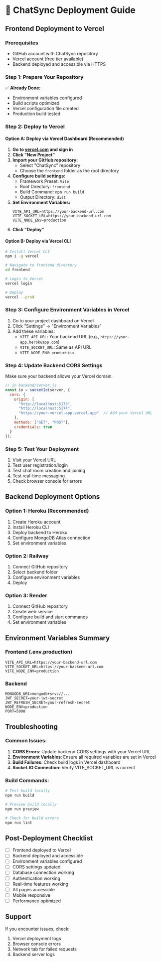 # 🚀 ChatSync Deployment Guide

## Frontend Deployment to Vercel

### Prerequisites
- GitHub account with ChatSync repository
- Vercel account (free tier available)
- Backend deployed and accessible via HTTPS

### Step 1: Prepare Your Repository
✅ **Already Done:**
- Environment variables configured
- Build scripts optimized
- Vercel configuration file created
- Production build tested

### Step 2: Deploy to Vercel

#### Option A: Deploy via Vercel Dashboard (Recommended)
1. **Go to [vercel.com](https://vercel.com) and sign in**
2. **Click "New Project"**
3. **Import your GitHub repository:**
   - Select "ChatSync" repository
   - Choose the `frontend` folder as the root directory
4. **Configure build settings:**
   - Framework Preset: `Vite`
   - Root Directory: `frontend`
   - Build Command: `npm run build`
   - Output Directory: `dist`
5. **Set Environment Variables:**
   ```
   VITE_API_URL=https://your-backend-url.com
   VITE_SOCKET_URL=https://your-backend-url.com
   VITE_NODE_ENV=production
   ```
6. **Click "Deploy"**

#### Option B: Deploy via Vercel CLI
```bash
# Install Vercel CLI
npm i -g vercel

# Navigate to frontend directory
cd frontend

# Login to Vercel
vercel login

# Deploy
vercel --prod
```

### Step 3: Configure Environment Variables in Vercel
1. Go to your project dashboard on Vercel
2. Click "Settings" → "Environment Variables"
3. Add these variables:
   - `VITE_API_URL`: Your backend URL (e.g., `https://your-app.herokuapp.com`)
   - `VITE_SOCKET_URL`: Same as API URL
   - `VITE_NODE_ENV`: `production`

### Step 4: Update Backend CORS Settings
Make sure your backend allows your Vercel domain:
```javascript
// In backend/server.js
const io = socketIo(server, {
  cors: {
    origin: [
      "http://localhost:5173", 
      "http://localhost:5174",
      "https://your-vercel-app.vercel.app"  // Add your Vercel URL
    ],
    methods: ["GET", "POST"],
    credentials: true
  }
});
```

### Step 5: Test Your Deployment
1. Visit your Vercel URL
2. Test user registration/login
3. Test chat room creation and joining
4. Test real-time messaging
5. Check browser console for errors

## Backend Deployment Options

### Option 1: Heroku (Recommended)
1. Create Heroku account
2. Install Heroku CLI
3. Deploy backend to Heroku
4. Configure MongoDB Atlas connection
5. Set environment variables

### Option 2: Railway
1. Connect GitHub repository
2. Select backend folder
3. Configure environment variables
4. Deploy

### Option 3: Render
1. Connect GitHub repository
2. Create web service
3. Configure build and start commands
4. Set environment variables

## Environment Variables Summary

### Frontend (.env.production)
```
VITE_API_URL=https://your-backend-url.com
VITE_SOCKET_URL=https://your-backend-url.com
VITE_NODE_ENV=production
```

### Backend
```
MONGODB_URI=mongodb+srv://...
JWT_SECRET=your-jwt-secret
JWT_REFRESH_SECRET=your-refresh-secret
NODE_ENV=production
PORT=5000
```

## Troubleshooting

### Common Issues:
1. **CORS Errors**: Update backend CORS settings with your Vercel URL
2. **Environment Variables**: Ensure all required variables are set in Vercel
3. **Build Failures**: Check build logs in Vercel dashboard
4. **Socket.IO Connection**: Verify VITE_SOCKET_URL is correct

### Build Commands:
```bash
# Test build locally
npm run build

# Preview build locally
npm run preview

# Check for build errors
npm run lint
```

## Post-Deployment Checklist
- [ ] Frontend deployed to Vercel
- [ ] Backend deployed and accessible
- [ ] Environment variables configured
- [ ] CORS settings updated
- [ ] Database connection working
- [ ] Authentication working
- [ ] Real-time features working
- [ ] All pages accessible
- [ ] Mobile responsive
- [ ] Performance optimized

## Support
If you encounter issues, check:
1. Vercel deployment logs
2. Browser console errors
3. Network tab for failed requests
4. Backend server logs
